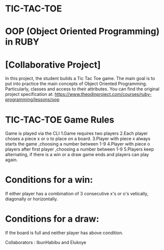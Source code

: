 # TIC-TAC-TOE

# OOP (Object Oriented Programming) in RUBY
# [Collaborative Project]
In this project, the student builds a Tic Tac Toe game. The main goal is to put into practice the main concepts of Object Oriented Programming. Particularly, classes and access to their attributes.
You can find the original project specification at: https://www.theodinproject.com/courses/ruby-programming/lessons/oop

#  TIC-TAC-TOE Game Rules 
Game is played via the CLI
1.Game requires two players 
2.Each player choses a piece x or o to place on a board.
3.Player with piece x always starts the game ,choosing a number  between 1-9
4.Player with piece o players after first player ,choosing a number  between 1-9
5.Players keep alternating, if there is a win or a draw  game ends and players can play again.

# Conditions for a win:
 If either player has a combination of 3 consecutive x's or o's vetically, diagonally or horizontally.

# Conditions for  a draw:
 If the board is full and neither player has above condition.

Collaborators : IbunHabibu and Elukoye
